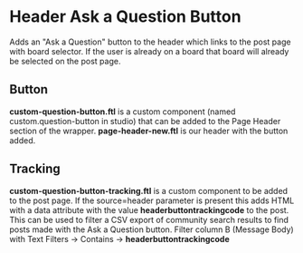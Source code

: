 # Header Ask a Question Button
Adds an "Ask a Question" button to the header which links to the post page with board selector. If the user is already on a board that board will already be selected on the post page.

## Button
**custom-question-button.ftl** is a custom component (named custom.question-button in studio) that can be added to the Page Header section of the wrapper. **page-header-new.ftl** is our header with the button added.

## Tracking
**custom-question-button-tracking.ftl** is a custom component to be added to the post page. If the source=header parameter is present this adds HTML with a data attribute with the value **headerbuttontrackingcode** to the post. This can be used to filter a CSV export of community search results to find posts made with the Ask a Question button. Filter column B (Message Body) with Text Filters -> Contains -> **headerbuttontrackingcode**